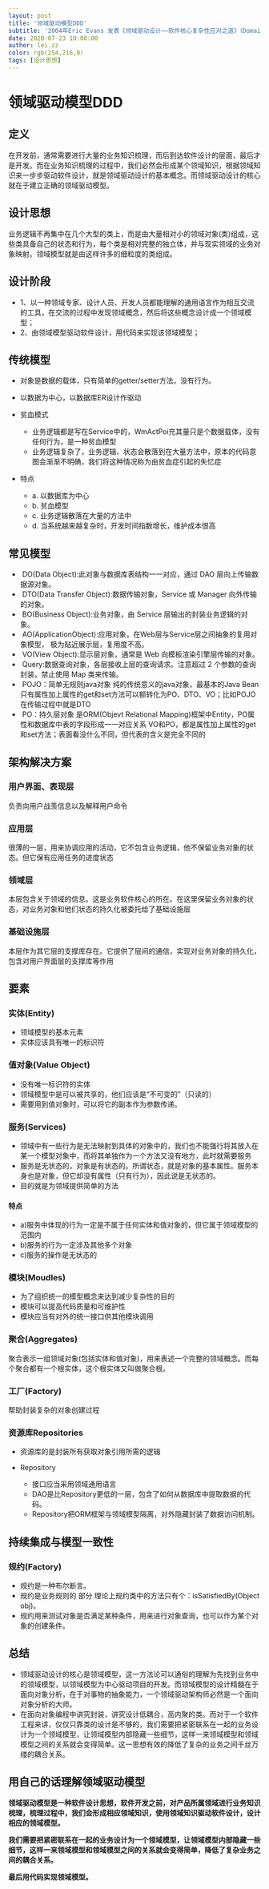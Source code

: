```yaml
---
layout: post
title: '领域驱动模型DDD'
subtitle: '2004年Eric Evans 发表《领域驱动设计——软件核心复杂性应对之道》（Domain-Driven Design –Tackling Complexity in the Heart of Software），简称Evans DDD，领域驱动设计思想进入软件开发者的视野'
date: 2020-07-23 10:00:00
author: lei.zz
color: rgb(254,216,9)
tags: [设计思想]
---
```


# 领域驱动模型DDD

## 定义

在开发前，通常需要进行大量的业务知识梳理，而后到达软件设计的层面，最后才是开发。而在业务知识梳理的过程中，我们必然会形成某个领域知识，根据领域知识来一步步驱动软件设计，就是领域驱动设计的基本概念。而领域驱动设计的核心就在于建立正确的领域驱动模型。

## 设计思想

业务逻辑不再集中在几个大型的类上，而是由大量相对小的领域对象(类)组成，这些类具备自己的状态和行为，每个类是相对完整的独立体，并与现实领域的业务对象映射。领域模型就是由这样许多的细粒度的类组成。

## 设计阶段

- 1、以一种领域专家、设计人员、开发人员都能理解的通用语言作为相互交流的工具，在交流的过程中发现领域概念，然后将这些概念设计成一个领域模型；
- 2、由领域模型驱动软件设计，用代码来实现该领域模型；

## 传统模型

- 对象是数据的载体，只有简单的getter/setter方法，没有行为。
- 以数据为中心，以数据库ER设计作驱动
- 贫血模式

  - 业务逻辑都是写在Service中的，WmActPoi充其量只是个数据载体，没有任何行为，是一种贫血模型
  - 业务逻辑复杂了，业务逻辑、状态会散落到在大量方法中，原本的代码意图会渐渐不明确，我们将这种情况称为由贫血症引起的失忆症

- 特点

  - a. 以数据库为中心
  - b. 贫血模型
  - c. 业务逻辑散落在大量的方法中
  - d. 当系统越来越复杂时，开发时间指数增长，维护成本很高

## 常见模型

-  DO(Data Object):此对象与数据库表结构一一对应，通过 DAO 层向上传输数据源对象。
-  DTO(Data Transfer Object):数据传输对象，Service 或 Manager 向外传输的对象。
-  BO(Business Object):业务对象，由 Service 层输出的封装业务逻辑的对象。
-  AO(ApplicationObject):应用对象，在Web层与Service层之间抽象的复用对象模型， 极为贴近展示层，复用度不高。
-  VO(View Object):显示层对象，通常是 Web 向模板渲染引擎层传输的对象。
-  Query:数据查询对象，各层接收上层的查询请求。注意超过 2 个参数的查询封装，禁止使用 Map 类来传输。
-  POJO：简单无规则java对象
   纯的传统意义的java对象，最基本的Java Bean只有属性加上属性的get和set方法可以额转化为PO、DTO、VO；比如POJO在传输过程中就是DTO
-  PO：持久层对象
   是ORM(Objevt Relational Mapping)框架中Entity，PO属性和数据库中表的字段形成一一对应关系
   VO和PO，都是属性加上属性的get和set方法；表面看没什么不同，但代表的含义是完全不同的

## 架构解决方案

### 用户界面、表现层

负责向用户战羡信息以及解释用户命令

### 应用层

很薄的一层，用来协调应用的活动，它不包含业务逻辑，他不保留业务对象的状态。但它保有应用任务的进度状态

### 领域层

本层包含关于领域的信息。这是业务软件核心的所在。在这里保留业务对象的状态，对业务对象和他们状态的持久化被委托给了基础设施层

### 基础设施层

本层作为其它层的支撑库存在。它提供了层间的通信，实现对业务对象的持久化，包含对用户界面层的支撑库等作用

## 要素

### 实体(Entity) 

- 领域模型的基本元素
- 实体应该具有唯一的标识符

### 值对象(Value Object)

- 没有唯一标识符的实体
- 领域模型中是可以被共享的，他们应该是“不可变的”（只读的）
- 需要用到值对象时，可以将它的副本作为参数传递。

### 服务(Services)

- 领域中有一些行为是无法映射到具体的对象中的，我们也不能强行将其放入在某一个模型对象中，而将其单独作为一个方法又没有地方，此时就需要服务
- 服务是无状态的，对象是有状态的。所谓状态，就是对象的基本属性。服务本身也是对象，但它却没有属性（只有行为），因此说是无状态的。
- 目的就是为领域提供简单的方法

#### 特点

- a)服务中体现的行为一定是不属于任何实体和值对象的，但它属于领域模型的范围内
- b)服务的行为一定涉及其他多个对象
- c)服务的操作是无状态的

### 模块(Moudles)

- 为了组织统一的模型概念来达到减少复杂性的目的
- 模块可以提高代码质量和可维护性
- 模块应当有对外的统一接口供其他模块调用

### 聚合(Aggregates)

聚合表示一组领域对象(包括实体和值对象)，用来表述一个完整的领域概念。而每个聚合都有一个根实体，这个根实体又叫做聚合根。

### 工厂(Factory)

帮助封装复杂的对象创建过程

### 资源库Repositories

- 资源库的是封装所有获取对象引用所需的逻辑
- Repository

  - 接口应当采用领域通用语言
  - DAO是比Repository更低的一层，包含了如何从数据库中提取数据的代码。
  - Repository把ORM框架与领域模型隔离，对外隐藏封装了数据访问机制。

## 持续集成与模型一致性

### 规约(Factory)

- 规约是一种布尔断言。
- 规约是业务规则的 部分 理论上规约类中的方法只有个：isSatisfiedBy(Object obj)。
- 规约用来测试对象是否满足某种条件，用来进行对象查询，也可以作为某个对象的创建条件。

## 总结

- 领域驱动设计的核心是领域模型，这一方法论可以通俗的理解为先找到业务中的领域模型，以领域模型为中心驱动项目的开发。而领域模型的设计精髓在于面向对象分析，在于对事物的抽象能力，一个领域驱动架构师必然是一个面向对象分析的大师。
- 在面向对象编程中讲究封装，讲究设计低耦合，高内聚的类。而对于一个软件工程来讲，仅仅只靠类的设计是不够的，我们需要把紧密联系在一起的业务设计为一个领域模型，让领域模型内部隐藏一些细节，这样一来领域模型和领域模型之间的关系就会变得简单。这一思想有效的降低了复杂的业务之间千丝万缕的耦合关系。



## 用自己的话理解领域驱动模型

**领域驱动模型是一种软件设计思想，软件开发之前，对产品所属领域进行业务知识梳理，梳理过程中，我们会形成相应领域知识，使用领域知识驱动软件设计，设计相应的领域模型。**

**我们需要把紧密联系在一起的业务设计为一个领域模型，让领域模型内部隐藏一些细节，这样一来领域模型和领域模型之间的关系就会变得简单，降低了复杂业务之间的耦合关系。**

**最后用代码实现领域模型。**